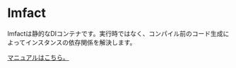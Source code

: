 
# Imfact

Imfactは静的なDIコンテナです。実行時ではなく、コンパイル前のコード生成によってインスタンスの依存関係を解決します。

[マニュアルはこちら。](https://github.com/NumAniCloud/Imfact/blob/main/Documents/Index.md)
